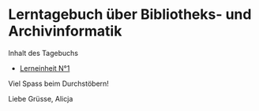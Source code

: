 <h1>Lerntagebuch über Bibliotheks- und Archivinformatik</h1>

<p>Inhalt des Tagebuchs</p>

<ul>
  <li><a href="https://github.com/alset2103/Lerntagebuch-BAIN/blob/master/Lerneinheit%201%20(13.03.2020).md">Lerneinheit N°1</a> </li>
</ul>

<p>Viel Spass beim Durchstöbern!</p>
<p>Liebe Grüsse, Alicja</p>
